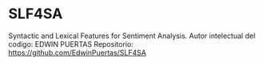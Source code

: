 # SLF4SA
Syntactic and Lexical Features for Sentiment Analysis.
Autor intelectual del codigo: EDWIN PUERTAS
Repositorio: https://github.com/EdwinPuertas/SLF4SA
